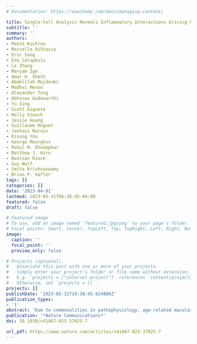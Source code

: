 ```yaml
---
# Documentation: https://wowchemy.com/docs/managing-content/

title: Single-Cell Analysis Reveals Inflammatory Interactions Driving Macular Degeneration
subtitle: ''
summary: ''
authors:
- Manik Kuchroo
- Marcello DiStasio
- Eric Song
- Eda Calapkulu
- Le Zhang
- Maryam Ige
- Amar H. Sheth
- Abdelilah Majdoubi
- Madhvi Menon
- Alexander Tong
- Abhinav Godavarthi
- Yu Xing
- Scott Gigante
- Holly Steach
- Jessie Huang
- Guillaume Huguet
- Janhavi Narain
- Kisung You
- George Mourgkos
- Rahul M. Dhodapkar
- Matthew J. Hirn
- Bastian Rieck
- Guy Wolf
- Smita Krishnaswamy
- Brian P. Hafler
tags: []
categories: []
date: '2023-04-01'
lastmod: 2023-05-31T06:38:45-04:00
featured: false
draft: false

# Featured image
# To use, add an image named `featured.jpg/png` to your page's folder.
# Focal points: Smart, Center, TopLeft, Top, TopRight, Left, Right, BottomLeft, Bottom, BottomRight.
image:
  caption: ''
  focal_point: ''
  preview_only: false

# Projects (optional).
#   Associate this post with one or more of your projects.
#   Simply enter your project's folder or file name without extension.
#   E.g. `projects = ["internal-project"]` references `content/project/deep-learning/index.md`.
#   Otherwise, set `projects = []`.
projects: []
publishDate: '2023-05-31T10:38:45.624886Z'
publication_types:
- '1'
abstract: 'Due to commonalities in pathophysiology, age-related macular degeneration (AMD) represents a uniquely accessible model to investigate therapies for neurodegenerative diseases, leading us to examine whether pathways of disease progression are shared across neurodegenerative conditions. Here we use single-nucleus RNA sequencing to profile lesions from 11 postmortem human retinas with age-related macular degeneration and 6 control retinas with no history of retinal disease. We create a machine-learning pipeline based on recent advances in data geometry and topology and identify activated glial populations enriched in the early phase of disease. Examining single-cell data from Alzheimer’s disease and progressive multiple sclerosis with our pipeline, we find a similar glial activation profile enriched in the early phase of these neurodegenerative diseases. In late-stage age-related macular degeneration, we identify a microglia-to-astrocyte signaling axis mediated by interleukin-1β which drives angiogenesis characteristic of disease pathogenesis. We validated this mechanism using in vitro and in vivo assays in mouse, identifying a possible new therapeutic target for AMD and possibly other neurodegenerative conditions. Thus, due to shared glial states, the retina provides a potential system for investigating therapeutic approaches in neurodegenerative diseases.'
publication: '*Nature Communications*'
doi: 10.1038/s41467-023-37025-7

url_pdf: https://www.nature.com/articles/s41467-023-37025-7
---
```

